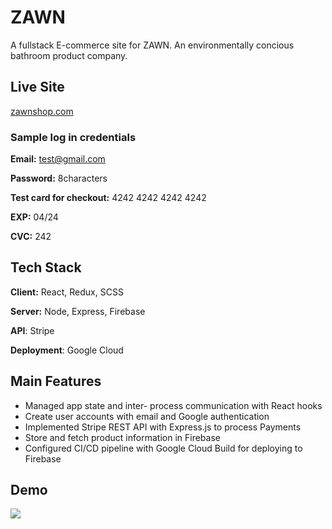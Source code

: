 # ZAWN

A fullstack E-commerce site for ZAWN. An environmentally concious bathroom product company.

## Live Site 
[zawnshop.com](https://zawn-d7f63.firebaseapp.com/)

### Sample log in credentials 

**Email:** test@gmail.com 

**Password:** 8characters

**Test card for checkout:** 4242 4242 4242 4242 

**EXP:** 04/24 

**CVC:** 242


## Tech Stack

**Client:** React, Redux, SCSS

**Server:** Node, Express, Firebase

**API**: Stripe

**Deployment**: Google Cloud




## Main Features

- Managed app state and inter- process communication with React hooks
- Create user accounts with email and Google authentication 
- Implemented Stripe REST API with Express.js to process Payments
- Store and fetch product information in Firebase
- Configured CI/CD pipeline with Google Cloud Build for deploying to Firebase


## Demo
![](https://github.com/djballowe/ZAWN/tree/main/src/components/Images)
